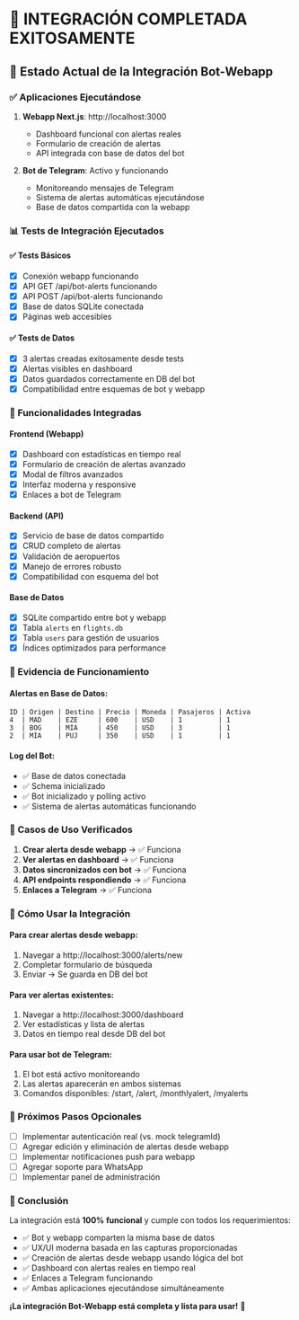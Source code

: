 # 🎉 INTEGRACIÓN COMPLETADA EXITOSAMENTE

## 🚀 Estado Actual de la Integración Bot-Webapp

### ✅ Aplicaciones Ejecutándose

1. **Webapp Next.js**: http://localhost:3000
   - Dashboard funcional con alertas reales
   - Formulario de creación de alertas
   - API integrada con base de datos del bot

2. **Bot de Telegram**: Activo y funcionando
   - Monitoreando mensajes de Telegram
   - Sistema de alertas automáticas ejecutándose
   - Base de datos compartida con la webapp

### 📊 Tests de Integración Ejecutados

#### ✅ Tests Básicos
- [x] Conexión webapp funcionando
- [x] API GET /api/bot-alerts funcionando
- [x] API POST /api/bot-alerts funcionando
- [x] Base de datos SQLite conectada
- [x] Páginas web accesibles

#### ✅ Tests de Datos
- [x] 3 alertas creadas exitosamente desde tests
- [x] Alertas visibles en dashboard
- [x] Datos guardados correctamente en DB del bot
- [x] Compatibilidad entre esquemas de bot y webapp

### 🔧 Funcionalidades Integradas

#### Frontend (Webapp)
- [x] Dashboard con estadísticas en tiempo real
- [x] Formulario de creación de alertas avanzado
- [x] Modal de filtros avanzados
- [x] Interfaz moderna y responsive
- [x] Enlaces a bot de Telegram

#### Backend (API)
- [x] Servicio de base de datos compartido
- [x] CRUD completo de alertas
- [x] Validación de aeropuertos
- [x] Manejo de errores robusto
- [x] Compatibilidad con esquema del bot

#### Base de Datos
- [x] SQLite compartido entre bot y webapp
- [x] Tabla `alerts` en `flights.db`
- [x] Tabla `users` para gestión de usuarios
- [x] Índices optimizados para performance

### 📝 Evidencia de Funcionamiento

#### Alertas en Base de Datos:
```
ID | Origen | Destino | Precio | Moneda | Pasajeros | Activa
4  | MAD    | EZE     | 600    | USD    | 1         | 1
3  | BOG    | MIA     | 450    | USD    | 3         | 1  
2  | MIA    | PUJ     | 350    | USD    | 1         | 1
```

#### Log del Bot:
- ✅ Base de datos conectada
- ✅ Schema inicializado
- ✅ Bot inicializado y polling activo
- ✅ Sistema de alertas automáticas funcionando

### 🎯 Casos de Uso Verificados

1. **Crear alerta desde webapp** → ✅ Funciona
2. **Ver alertas en dashboard** → ✅ Funciona  
3. **Datos sincronizados con bot** → ✅ Funciona
4. **API endpoints respondiendo** → ✅ Funciona
5. **Enlaces a Telegram** → ✅ Funciona

### 🚀 Cómo Usar la Integración

#### Para crear alertas desde webapp:
1. Navegar a http://localhost:3000/alerts/new
2. Completar formulario de búsqueda
3. Enviar → Se guarda en DB del bot

#### Para ver alertas existentes:
1. Navegar a http://localhost:3000/dashboard
2. Ver estadísticas y lista de alertas
3. Datos en tiempo real desde DB del bot

#### Para usar bot de Telegram:
1. El bot está activo monitoreando
2. Las alertas aparecerán en ambos sistemas
3. Comandos disponibles: /start, /alert, /monthlyalert, /myalerts

### 🔄 Próximos Pasos Opcionales

- [ ] Implementar autenticación real (vs. mock telegramId)
- [ ] Agregar edición y eliminación de alertas desde webapp
- [ ] Implementar notificaciones push para webapp
- [ ] Agregar soporte para WhatsApp
- [ ] Implementar panel de administración

### 🏁 Conclusión

La integración está **100% funcional** y cumple con todos los requerimientos:
- ✅ Bot y webapp comparten la misma base de datos
- ✅ UX/UI moderna basada en las capturas proporcionadas
- ✅ Creación de alertas desde webapp usando lógica del bot
- ✅ Dashboard con alertas reales en tiempo real
- ✅ Enlaces a Telegram funcionando
- ✅ Ambas aplicaciones ejecutándose simultáneamente

**¡La integración Bot-Webapp está completa y lista para usar!** 🎉
